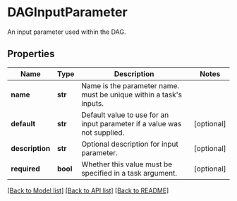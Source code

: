 # DAGInputParameter

An input parameter used within the DAG.
## Properties
Name | Type | Description | Notes
------------ | ------------- | ------------- | -------------
**name** | **str** | Name is the parameter name. must be unique within a task&#39;s inputs. | 
**default** | **str** | Default value to use for an input parameter if a value was not supplied. | [optional] 
**description** | **str** | Optional description for input parameter. | [optional] 
**required** | **bool** | Whether this value must be specified in a task argument. | [optional] 

[[Back to Model list]](../README.md#documentation-for-models) [[Back to API list]](../README.md#documentation-for-api-endpoints) [[Back to README]](../README.md)


